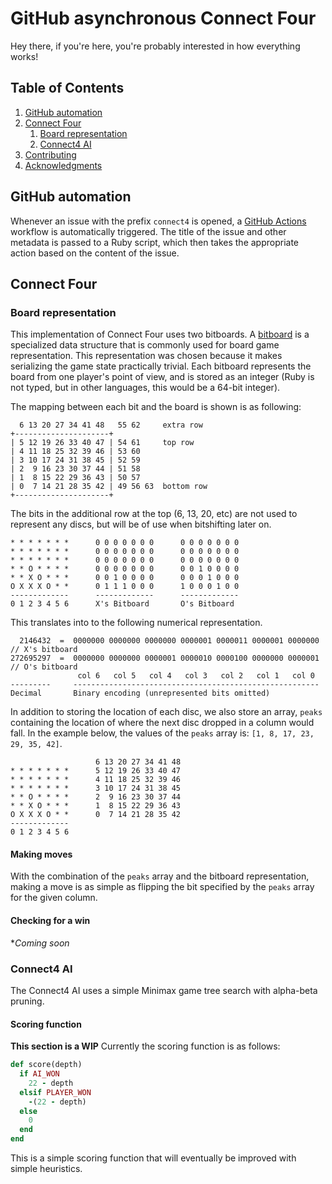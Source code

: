 # GitHub asynchronous Connect Four
Hey there, if you're here, you're probably interested in how everything works!

## Table of Contents
1. [GitHub automation](#github-automation)
2. [Connect Four](#board-representation)
    1. [Board representation](#board-representation)
    2. [Connect4 AI](#connect4-ai)
3. [Contributing](#contributing)
4. [Acknowledgments](#acknowledgements)

## GitHub automation
Whenever an issue with the prefix `connect4` is opened, a [GitHub Actions](https://github.com/features/actions) workflow is automatically triggered. The title of the issue and other metadata is passed to a Ruby script, which then takes the appropriate action based on the content of the issue.

## Connect Four


### Board representation
This implementation of Connect Four uses two bitboards. A [bitboard](https://en.wikipedia.org/wiki/Bitboard) is a specialized data structure that is commonly used for board game representation.
This representation was chosen because it makes serializing the game state practically trivial.
Each bitboard represents the board from one player's point of view, and is stored as an integer (Ruby is not typed, but in other languages, this would be a 64-bit integer).

The mapping between each bit and the board is shown is as following:

```
  6 13 20 27 34 41 48   55 62     extra row
+---------------------+
| 5 12 19 26 33 40 47 | 54 61     top row
| 4 11 18 25 32 39 46 | 53 60
| 3 10 17 24 31 38 45 | 52 59
| 2  9 16 23 30 37 44 | 51 58
| 1  8 15 22 29 36 43 | 50 57
| 0  7 14 21 28 35 42 | 49 56 63  bottom row
+---------------------+
```

The bits in the additional row at the top (6, 13, 20, etc) are not used to represent any discs, but will be of use when bitshifting later on.

```
* * * * * * *      0 0 0 0 0 0 0      0 0 0 0 0 0 0
* * * * * * *      0 0 0 0 0 0 0      0 0 0 0 0 0 0
* * * * * * *      0 0 0 0 0 0 0      0 0 0 0 0 0 0
* * O * * * *      0 0 0 0 0 0 0      0 0 1 0 0 0 0
* * X O * * *      0 0 1 0 0 0 0      0 0 0 1 0 0 0   
O X X X O * *      0 1 1 1 0 0 0      1 0 0 0 1 0 0    
-------------      -------------      -------------     
0 1 2 3 4 5 6      X's Bitboard       O's Bitboard 
```

This translates into to the following numerical representation.

```
  2146432  =  0000000 0000000 0000000 0000001 0000011 0000001 0000000 // X's bitboard
272695297  =  0000000 0000000 0000001 0000010 0000100 0000000 0000001 // O's bitboard
               col 6   col 5   col 4   col 3   col 2   col 1   col 0
---------     -------------------------------------------------------
Decimal       Binary encoding (unrepresented bits omitted) 
```

In addition to storing the location of each disc, we also store an array, `peaks` containing the location of where the next disc dropped in a column would fall. In the example below, the values of the `peaks` array is: `[1, 8, 17, 23, 29, 35, 42]`.
```
                   6 13 20 27 34 41 48
* * * * * * *      5 12 19 26 33 40 47
* * * * * * *      4 11 18 25 32 39 46
* * * * * * *      3 10 17 24 31 38 45
* * O * * * *      2  9 16 23 30 37 44
* * X O * * *      1  8 15 22 29 36 43
O X X X O * *      0  7 14 21 28 35 42
-------------     
0 1 2 3 4 5 6     
```

#### Making moves
With the combination of the `peaks` array and the bitboard representation, making a move is as simple as flipping the bit specified by the `peaks` array for the given column.

#### Checking for a win
**Coming soon*

### Connect4 AI
The Connect4 AI uses a simple Minimax game tree search with alpha-beta pruning.

#### Scoring function
**This section is a WIP**
Currently the scoring function is as follows:
```ruby
def score(depth)
  if AI_WON
    22 - depth
  elsif PLAYER_WON
    -(22 - depth)
  else
    0
  end
end
```

This is a simple scoring function that will eventually be improved with simple heuristics.

